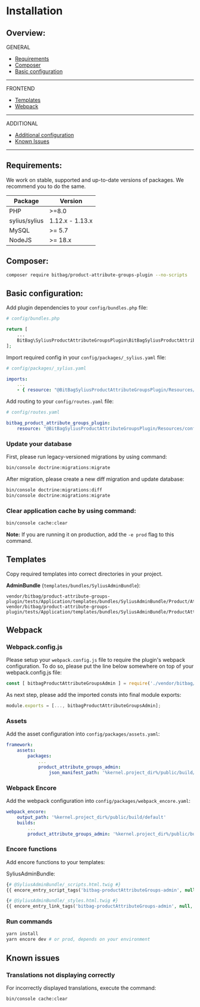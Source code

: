 # Installation

## Overview:
GENERAL
- [Requirements](#requirements)
- [Composer](#composer)
- [Basic configuration](#basic-configuration)
---
FRONTEND
- [Templates](#templates)
- [Webpack](#webpack)
---
ADDITIONAL
- [Additional configuration](#additional-configuration)
- [Known Issues](#known-issues)
---

## Requirements:
We work on stable, supported and up-to-date versions of packages. We recommend you to do the same.

| Package       | Version         |
|---------------|-----------------|
| PHP           | \>=8.0          |
| sylius/sylius | 1.12.x - 1.13.x |
| MySQL         | \>= 5.7         |
| NodeJS        | \>= 18.x        |

## Composer:
```bash
composer require bitbag/product-attribute-groups-plugin --no-scripts
```

## Basic configuration:
Add plugin dependencies to your `config/bundles.php` file:

```php
# config/bundles.php

return [
    ...
    BitBag\SyliusProductAttributeGroupsPlugin\BitBagSyliusProductAttributeGroupsPlugin::class => ['all' => true],
];
```

Import required config in your `config/packages/_sylius.yaml` file:

```yaml
# config/packages/_sylius.yaml

imports:
    ...
    - { resource: "@BitBagSyliusProductAttributeGroupsPlugin/Resources/config/config.yml" }
```

Add routing to your `config/routes.yaml` file:
```yaml
# config/routes.yaml

bitbag_product_attribute_groups_plugin:
    resource: "@BitBagSyliusProductAttributeGroupsPlugin/Resources/config/routing.yml"
```

### Update your database
First, please run legacy-versioned migrations by using command:
```bash
bin/console doctrine:migrations:migrate
```

After migration, please create a new diff migration and update database:
```bash
bin/console doctrine:migrations:diff
bin/console doctrine:migrations:migrate
```

### Clear application cache by using command:
```bash
bin/console cache:clear
```
**Note:** If you are running it on production, add the `-e prod` flag to this command.

## Templates
Copy required templates into correct directories in your project.

**AdminBundle** (`templates/bundles/SyliusAdminBundle`):
```
vendor/bitbag/product-attribute-groups-plugin/tests/Application/templates/bundles/SyliusAdminBundle/Product/Attribute/attributeChoice.html.twig
vendor/bitbag/product-attribute-groups-plugin/tests/Application/templates/bundles/SyliusAdminBundle/ProductAttribute/_form.html.twig
```

## Webpack
### Webpack.config.js

Please setup your `webpack.config.js` file to require the plugin's webpack configuration. To do so, please put the line below somewhere on top of your webpack.config.js file:
```js
const [ bitbagProductAttributeGroupsAdmin ] = require('./vendor/bitbag/product-attribute-groups-plugin/webpack.config.js')
```
As next step, please add the imported consts into final module exports:
```js
module.exports = [..., bitbagProductAttributeGroupsAdmin];
```

### Assets
Add the asset configuration into `config/packages/assets.yaml`:
```yaml
framework:
    assets:
        packages:
            ...
            product_attribute_groups_admin:
                json_manifest_path: '%kernel.project_dir%/public/build/bitbag/productAttributeGroups/admin/manifest.json'
```

### Webpack Encore
Add the webpack configuration into `config/packages/webpack_encore.yaml`:

```yaml
webpack_encore:
    output_path: '%kernel.project_dir%/public/build/default'
    builds:
        ...
        product_attribute_groups_admin: '%kernel.project_dir%/public/build/bitbag/productAttributeGroups/admin'
```

### Encore functions
Add encore functions to your templates:

SyliusAdminBundle:
```php
{# @SyliusAdminBundle/_scripts.html.twig #}
{{ encore_entry_script_tags('bitbag-productAttributeGroups-admin', null, 'product_attribute_groups_admin') }}

{# @SyliusAdminBundle/_styles.html.twig #}
{{ encore_entry_link_tags('bitbag-productAttributeGroups-admin', null, 'product_attribute_groups_admin') }}
```

### Run commands
```bash
yarn install
yarn encore dev # or prod, depends on your environment
```

## Known issues
### Translations not displaying correctly
For incorrectly displayed translations, execute the command:
```bash
bin/console cache:clear
```
